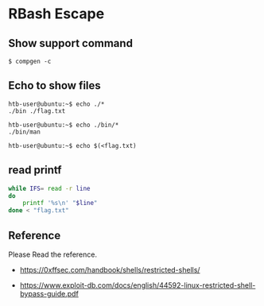 # RBash Escape

## Show support command

```
$ compgen -c
```

## Echo to show files

```
htb-user@ubuntu:~$ echo ./*
./bin ./flag.txt

htb-user@ubuntu:~$ echo ./bin/*
./bin/man

htb-user@ubuntu:~$ echo $(<flag.txt)
```

## read printf

```bash
while IFS= read -r line
do
    printf '%s\n' "$line"
done < "flag.txt"
```


## Reference
Please Read the reference.

+ https://0xffsec.com/handbook/shells/restricted-shells/

+ https://www.exploit-db.com/docs/english/44592-linux-restricted-shell-bypass-guide.pdf